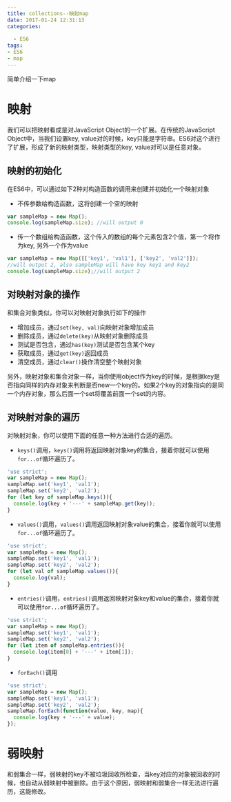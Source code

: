```yaml
---
title: collections--映射map
date: 2017-01-24 12:31:13
categories:
  
  - ES6
tags:
- ES6
- map
---
```

简单介绍一下map
<!--more-->
# 映射  
我们可以把映射看成是对JavaScript Object的一个扩展。在传统的JavaScript Object中，当我们设置key, value对的时候，key只能是字符串。ES6对这个进行了扩展，形成了新的映射类型，映射类型的key, value对可以是任意对象。  

## 映射的初始化  
在ES6中，可以通过如下2种对构造函数的调用来创建并初始化一个映射对象  
* 不传参数给构造函数，这将创建一个空的映射  
```javascript  
var sampleMap = new Map();
console.log(sampleMap.size); //will output 0
```

* 传一个数组给构造函数，这个传入的数组的每个元素包含2个值，第一个将作为key, 另外一个作为value  
```javascript  
var sampleMap = new Map([['key1', 'val1'], ['key2', 'val2']]);
//will output 2, also sampleMap will have key key1 and key2
console.log(sampleMap.size);//will output 2
```

## 对映射对象的操作  
和集合对象类似，你可以对映射对象执行如下的操作  
* 增加成员，通过`set(key, val)`向映射对象增加成员  
* 删除成员，通过`delete(key)`从映射对象删除成员
* 测试是否包含，通过`has(key)`测试是否包含某个key
* 获取成员，通过`get(key)`返回成员
* 清空成员，通过`clear()`操作清空整个映射对象  

另外，映射对象和集合对象一样，当你使用object作为key的时候，是根据key是否指向同样的内存对象来判断是否new一个key的。如果2个key的对象指向的是同一个内存对象，那么后面一个set将覆盖前面一个set的内容。  

## 对映射对象的遍历  
对映射对象，你可以使用下面的任意一种方法进行合适的遍历。  
- `keys()`调用，`keys()`调用将返回映射对象key的集合，接着你就可以使用`for...of`循环遍历了。  
```javascript   
'use strict';
var sampleMap = new Map();
sampleMap.set('key1', 'val1');
sampleMap.set('key2', 'val2');
for (let key of sampleMap.keys()){
  console.log(key + '---' + sampleMap.get(key));
}
```

- `values()`调用，`values()`调用返回映射对象value的集合，接着你就可以使用`for...of`循环遍历了。

```javascript   
'use strict';
var sampleMap = new Map();
sampleMap.set('key1', 'val1');
sampleMap.set('key2', 'val2');
for (let val of sampleMap.values()){
  console.log(val);
}
```

- `entries()`调用，`entries()`调用返回映射对象key和value的集合，接着你就可以使用`for...of`循环遍历了。  
```javascript   
'use strict';
var sampleMap = new Map();
sampleMap.set('key1', 'val1');
sampleMap.set('key2', 'val2');
for (let item of sampleMap.entries()){
  console.log(item[0] + '---' + item[1]);
}
```

- `forEach()`调用 
```javascript  
'use strict';
var sampleMap = new Map();
sampleMap.set('key1', 'val1');
sampleMap.set('key2', 'val2');
sampleMap.forEach(function(value, key, map){
  console.log(key + '---' + value);
});
```

# 弱映射  
和弱集合一样，弱映射的key不被垃圾回收所检查，当key对应的对象被回收的时候，也自动从弱映射中被删除。由于这个原因，弱映射和弱集合一样无法进行遍历，这能修改。
